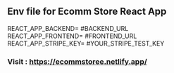 ## Env file for Ecomm Store React App
 REACT_APP_BACKEND= #BACKEND_URL<br/>
 REACT_APP_FRONTEND= #FRONTEND_URL<br/>
 REACT_APP_STRIPE_KEY= #YOUR_STRIPE_TEST_KEY<br/>

### Visit : https://ecommstoree.netlify.app/
